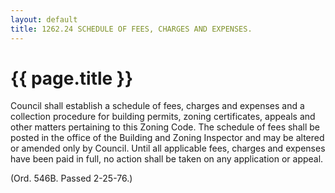 ```yaml
---
layout: default 
title: 1262.24 SCHEDULE OF FEES, CHARGES AND EXPENSES.
---
```


{{ page.title }}
================

Council shall establish a schedule of fees, charges and expenses and a
collection procedure for building permits, zoning certificates, appeals
and other matters pertaining to this Zoning Code. The schedule of fees
shall be posted in the office of the Building and Zoning Inspector and
may be altered or amended only by Council. Until all applicable fees,
charges and expenses have been paid in full, no action shall be taken on
any application or appeal.

(Ord. 546B. Passed 2-25-76.)
